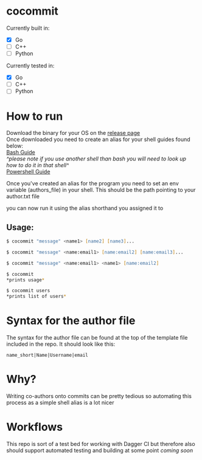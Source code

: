 # cocommit
Currently built in:
- [x] Go
- [ ] C++
- [ ] Python

Currently tested in:
- [x] Go
- [ ] C++
- [ ] Python

# How to run
Download the binary for your OS on the [release page](https://github.com/Slug-Boi/cocommit/releases)  
Once downloaded you need to create an alias for your shell guides found below:  
[Bash Guide](https://linuxize.com/post/how-to-create-bash-aliases/)  
*^please note if you use another shell than bash you will need to look up how to do it in that shell^*  
[Powershell Guide](https://learn.microsoft.com/en-us/powershell/module/microsoft.powershell.utility/set-alias?view=powershell-7.4)  

Once you've created an alias for the program you need to set an env variable (authors_file) in your shell. This should be the path pointing to your author.txt file   

you can now run it using the alias shorthand you assigned it to  
## Usage:
```zsh
$ cocommit "message" <name1> [name2] [name3]...

$ cocommit "message" <name:email1> [name:email2] [name:email3]...

$ cocommit "message" <name:email1> <name1> [name:email2]  

$ cocommit
*prints usage*

$ cocommit users
*prints list of users*
```

# Syntax for the author file
The syntax for the author file can be found at the top of the template file included in the repo. It should look like this:
```
name_short|Name|Username|email
```

# Why?
Writing co-authors onto commits can be pretty tedious so automating this process as a simple shell alias is a lot nicer

# Workflows
This repo is sort of a test bed for working with Dagger CI but therefore also should support automated testing and building at some point 
*coming soon*

